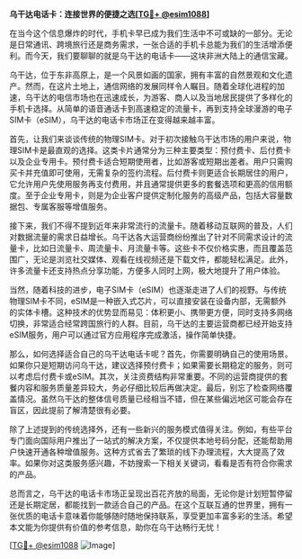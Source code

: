 **乌干达电话卡：连接世界的便捷之选[[TG💪+ @esim1088](https://t.me/s/esim1088)]**

在当今这个信息爆炸的时代，手机卡早已成为我们生活中不可或缺的一部分。无论是日常通讯、跨境旅行还是商务需求，一张合适的手机卡总能为我们的生活增添便利。而今天，我们要聊聊的就是乌干达的电话卡——这块非洲大陆上的通信宝藏。

乌干达，位于东非高原上，是一个风景如画的国家，拥有丰富的自然景观和文化遗产。然而，在这片土地上，通信网络的发展同样令人瞩目。随着全球化进程的加速，乌干达的电信市场也在迅速成长，为游客、商人以及当地居民提供了多样化的手机卡选择。从简单的语音通话卡到高速稳定的流量卡，再到支持全球漫游的电子SIM卡（eSIM），乌干达的电话卡市场正在变得越来越丰富。

首先，让我们来谈谈传统的物理SIM卡。对于初次接触乌干达市场的用户来说，物理SIM卡是最直观的选择。这类卡片通常分为三种主要类型：预付费卡、后付费卡以及企业专用卡。预付费卡适合短期使用者，比如游客或短期出差者。用户只需购买卡并充值即可使用，无需复杂的签约流程。后付费卡则更适合长期居住的用户，它允许用户先使用服务再支付费用，并且通常提供更多的套餐选项和更高的信用额度。至于企业专用卡，则是为企业客户提供定制化服务的高级产品，包括大容量数据包、专属客服等增值服务。

接下来，我们不得不提到近年来非常流行的流量卡。随着移动互联网的普及，人们对数据流量的需求日益增长。乌干达各大运营商纷纷推出了针对不同需求设计的流量卡，比如日流量卡、周流量卡、月流量卡等。这些卡不仅价格实惠，而且覆盖范围广，无论是浏览社交媒体、观看在线视频还是下载文件，都能轻松满足。此外，许多流量卡还支持热点分享功能，方便多人同时上网，极大地提升了用户体验。

当然，随着科技的进步，电子SIM卡（eSIM）也逐渐走进了人们的视野。与传统物理SIM卡不同，eSIM是一种嵌入式芯片，可以直接安装在设备内部，无需额外的实体卡槽。这种技术的优势显而易见：体积更小、携带更方便，同时支持多网络切换，非常适合经常跨国旅行的人群。目前，乌干达的主要运营商都已经开始支持eSIM服务，用户可以通过官方应用程序完成激活，操作简单快捷。

那么，如何选择适合自己的乌干达电话卡呢？首先，你需要明确自己的使用场景。如果你只是短期访问乌干达，建议选择预付费卡；如果需要长期稳定的服务，则可以考虑后付费卡或eSIM。其次，关注资费结构非常重要。不同的运营商提供的套餐内容和服务质量差异较大，务必仔细比较后再做决定。最后，别忘了检查网络覆盖情况。虽然乌干达的整体信号质量已经相当不错，但在某些偏远地区可能会存在盲区，因此提前了解清楚很有必要。

除了上述提到的传统选择外，还有一些新兴的服务模式值得关注。例如，有些平台专门面向国际用户推出了一站式的解决方案，不仅提供本地号码分配，还能帮助用户快速开通各种增值服务。这种方式省去了繁琐的线下办理流程，大大提高了效率。如果你对这类服务感兴趣，不妨搜索一下相关关键词，看看是否有符合你需求的产品。

总而言之，乌干达的电话卡市场正呈现出百花齐放的局面，无论你是计划短暂停留还是长期定居，都能找到一款适合自己的产品。在这个互联互通的世界里，拥有一张优质的电话卡意味着你能够随时随地保持联系，享受更加丰富多彩的生活。希望本文能为你提供有价值的参考信息，助你在乌干达畅行无忧！

[[TG💪+ @esim1088](https://t.me/s/esim1088) ![Image](https://i.postimg.cc/4NQfJmqS/Snipaste-2025-05-13-00-14-12.png)]